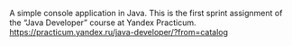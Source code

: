 A simple console application in Java. This is the first sprint assignment of the “Java Developer” course at Yandex Practicum.
https://practicum.yandex.ru/java-developer/?from=catalog
